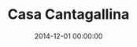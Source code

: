 ---
title:  "Casa Cantagallina"
leader: "I took care of every element of coding and design – right down to the illustrations!"
description: "Snazzy features include a (responsive) interactive floorplan, live availability calendar and booking system."
date: 2014-12-01 00:00:00
skills: 
- Bootstrap
- Symphony CMS
image: casacantagallina
link: http://casacantagallina.com
category: featured
---